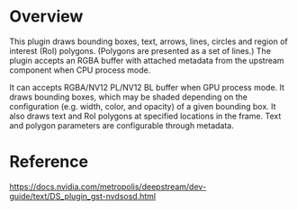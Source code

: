 # Overview

This plugin draws bounding boxes, text, arrows, lines, circles and region of interest (RoI) polygons. (Polygons are presented as a set of lines.) The plugin accepts an RGBA buffer with attached metadata from the upstream component when CPU process mode. 

It can accepts RGBA/NV12 PL/NV12 BL buffer when GPU process mode. It draws bounding boxes, which may be shaded depending on the configuration (e.g. width, color, and opacity) of a given bounding box. It also draws text and RoI polygons at specified locations in the frame. Text and polygon parameters are configurable through metadata.


# Reference
https://docs.nvidia.com/metropolis/deepstream/dev-guide/text/DS_plugin_gst-nvdsosd.html
